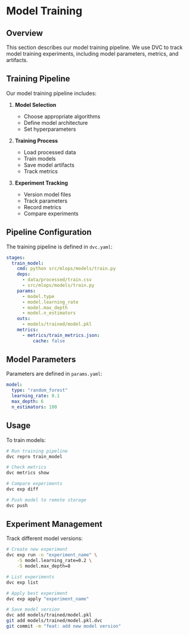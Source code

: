 # Model Training

## Overview

This section describes our model training pipeline. We use DVC to track model training experiments, including model parameters, metrics, and artifacts.

## Training Pipeline

Our model training pipeline includes:

1. **Model Selection**
   - Choose appropriate algorithms
   - Define model architecture
   - Set hyperparameters

2. **Training Process**
   - Load processed data
   - Train models
   - Save model artifacts
   - Track metrics

3. **Experiment Tracking**
   - Version model files
   - Track parameters
   - Record metrics
   - Compare experiments

## Pipeline Configuration

The training pipeline is defined in `dvc.yaml`:

```yaml
stages:
  train_model:
    cmd: python src/mlops/models/train.py
    deps:
      - data/processed/train.csv
      - src/mlops/models/train.py
    params:
      - model.type
      - model.learning_rate
      - model.max_depth
      - model.n_estimators
    outs:
      - models/trained/model.pkl
    metrics:
      - metrics/train_metrics.json:
          cache: false
```

## Model Parameters

Parameters are defined in `params.yaml`:

```yaml
model:
  type: "random_forest"
  learning_rate: 0.1
  max_depth: 6
  n_estimators: 100
```

## Usage

To train models:

```bash
# Run training pipeline
dvc repro train_model

# Check metrics
dvc metrics show

# Compare experiments
dvc exp diff

# Push model to remote storage
dvc push
```

## Experiment Management

Track different model versions:

```bash
# Create new experiment
dvc exp run -n "experiment_name" \
    -S model.learning_rate=0.2 \
    -S model.max_depth=8

# List experiments
dvc exp list

# Apply best experiment
dvc exp apply "experiment_name"

# Save model version
dvc add models/trained/model.pkl
git add models/trained/model.pkl.dvc
git commit -m "feat: add new model version"
``` 